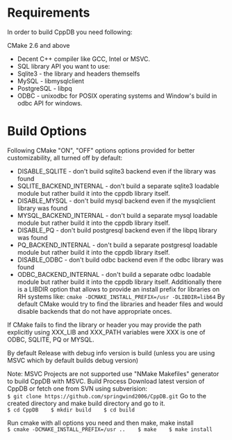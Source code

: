 Requirements
===
In order to build CppDB you need following:

CMake 2.6 and above
- Decent C++ compiler like GCC, Intel or MSVC.
- SQL library API you want to use:
- Sqlite3 - the library and headers themselfs
- MySQL - libmysqlclient
- PostgreSQL - libpq
- ODBC - unixodbc for POSIX operating systems and Window's build in odbc API for windows.

Build Options
===
Following CMake "ON", "OFF" options options provided for better customizability, all turned off by default:

- DISABLE_SQLITE - don't build sqlite3 backend even if the library was found
- SQLITE_BACKEND_INTERNAL - don't build a separate sqlite3 loadable module but rather build it into the cppdb library itself.
- DISABLE_MYSQL - don't build mysql backend even if the mysqlclient library was found
- MYSQL_BACKEND_INTERNAL - don't build a separate mysql loadable module but rather build it into the cppdb library itself.
- DISABLE_PQ - don't build postgresql backend even if the libpq library was found
- PQ_BACKEND_INTERNAL - don't build a separate postgresql loadable module but rather build it into the cppdb library itself.
- DISABLE_ODBC - don't build odbc backend even if the odbc library was found
- ODBC_BACKEND_INTERNAL - don't build a separate odbc loadable module but rather build it into the cppdb library itself.
Additionally there is a LIBDIR option that allows to provide an install prefix for libraries on RH systems like:
`
cmake -DCMAKE_INSTALL_PREFIX=/usr -DLIBDIR=lib64
`
By default CMake would try to find the libraries and header files and would disable backends that do not have appropriate onces.  

If CMake fails to find the library or header you may provide the path explicitly using XXX_LIB and XXX_PATH variables were XXX is one of ODBC, SQLITE, PQ or MYSQL.  

By default Release with debug info version is build (unless you are using MSVC which by default builds debug version)  

Note:
MSVC Projects are not supported use "NMake Makefiles" generator to build CppDB with MSVC. 
Build Process 
Download latest version of CppDB or fetch one from SVN using subverision:    
`
$ git clone https://github.com/springwind2006/CppDB.git
`
Go to the created directory and make build directory and go to it.     
`
$ cd CppDB   
$ mkdir build   
$ cd build   
`

Run cmake with all options you need and then make, make install    
`
$ cmake -DCMAKE_INSTALL_PREFIX=/usr ..   
$ make   
$ make install  
`
